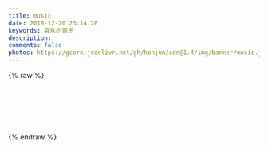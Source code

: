 ```yaml
---
title: music
date: 2018-12-20 23:14:28
keywords: 喜欢的音乐
description: 
comments: false
photos: https://gcore.jsdelivr.net/gh/honjun/cdn@1.4/img/banner/music.jpg
---
```

{% raw %}
<meting-js
  server="netease"
  type="playlist"
  id="410698430"
  mutex="true">
</meting-js>

<br>

<meting-js
  server="netease"
  type="playlist"
  id="6748556286"
  mutex="true">
</meting-js>

<br>

<meting-js
  server="netease"
  type="playlist"
  id="3034440082"
  mutex="true">
</meting-js>

<br>

<meting-js
  server="netease"
  type="playlist"
  id="4976794143"
  mutex="true">
</meting-js>

{% endraw %}